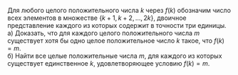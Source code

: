 Для любого целого положительного числа $k$ через $f\left( k \right)$ обозначим число всех элементов в множестве $\left\{ k+1,k+2,\ldots ,2k \right\}$, двоичное представление каждого из которых содержит в точности три единицы.
<br/>а) Доказать, что для каждого целого положительного числа $m$ существует хотя бы одно целое положительное число $k$ такое, что $f\left( k \right)=m$.
<br/>б) Найти все целые положительные числа $m$, для каждого из которых существует единственное $k$, удовлетворяющее условию $f\left( k \right)=m$.